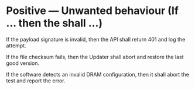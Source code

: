 # Positive — Unwanted behaviour (If … then the <System> shall …)
If the payload signature is invalid, then the API shall return 401 and log the attempt.

If the file checksum fails, then the Updater shall abort and restore the last good version.

If the software detects an invalid DRAM configuration, then it shall abort the test and report the error.
